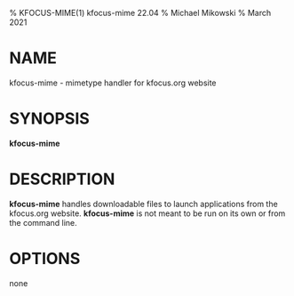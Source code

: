 % KFOCUS-MIME(1) kfocus-mime 22.04
% Michael Mikowski
% March 2021

# NAME
kfocus-mime - mimetype handler for kfocus.org website

# SYNOPSIS
**kfocus-mime**

# DESCRIPTION
**kfocus-mime** handles downloadable files to launch applications from the
kfocus.org website. **kfocus-mime** is not meant to be run on its own or from
the command line.

# OPTIONS
none
